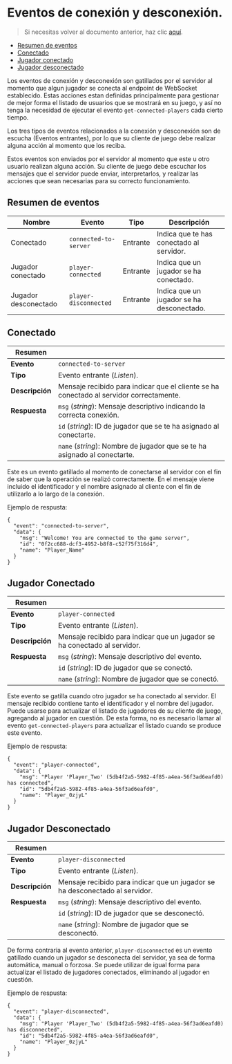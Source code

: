 # Eventos de conexión y desconexión.

> Si necesitas volver al documento anterior, haz clic [aquí](./server-connect-and-use-es.md).

- [Resumen de eventos](#resumen-de-eventos)
- [Conectado](#conectado)
- [Jugador conectado](#jugador-conectado)
- [Jugador desconectado](#jugador-desconectado)

Los eventos de conexión y desconexión son gatillados por el servidor al momento que algun jugador se conecta
al endpoint de WebSocket establecido. Estas acciones estan definidas principalmente para gestionar de mejor
forma el listado de usuarios que se mostrará en su juego, y así no tenga la necesidad de ejecutar el evento
`get-connected-players` cada cierto tiempo.

Los tres tipos de eventos relacionados a la conexión y desconexión son de escucha (Eventos entrantes), por
lo que su cliente de juego debe realizar alguna acción al momento que los reciba.

Estos eventos son enviados por el servidor al momento que este u otro usuario realizan alguna acción. Su
cliente de juego debe escuchar los mensajes que el servidor puede enviar, interpretarlos, y realizar las
acciones que sean necesarias para su correcto funcionamiento.

## Resumen de eventos

| Nombre               | Evento              | Tipo     | Descripción                               |
|----------------------|---------------------|----------|-------------------------------------------|
| Conectado            |`connected-to-server`| Entrante | Indica que te has conectado al servidor.  |
| Jugador conectado    |`player-connected`   | Entrante | Indica que un jugador se ha conectado.    |
| Jugador desconectado |`player-disconnected`| Entrante | Indica que un jugador se ha desconectado. |

## Conectado

| Resumen         |                                                                                         |
|-----------------|-----------------------------------------------------------------------------------------|
| __Evento__      | `connected-to-server`                                                                   |
| __Tipo__        | Evento entrante (_Listen_).                                                             |
| __Descripción__ | Mensaje recibido para indicar que el cliente se ha conectado al servidor correctamente. |
| __Respuesta__   | `msg` (_string_): Mensaje descriptivo indicando la correcta conexión.                   |
|                 | `id` (_string_): ID de jugador que se te ha asignado al conectarte.                     |
|                 | `name` (_string_): Nombre de jugador que se te ha asignado al conectarte.               |

Este es un evento gatillado al momento de conectarse al servidor con el fin de saber que la operación se
realizó correctamente. En el mensaje viene incluido el identificador y el nombre asignado al cliente con
el fin de utilizarlo a lo largo de la conexión.

Ejemplo de respusta:
```jsonc
{
  "event": "connected-to-server",
  "data": {
    "msg": "Welcome! You are connected to the game server",
    "id": "0f2cc688-dcf3-4952-b8f8-c52f75f316d4",
    "name": "Player_Name"
  }
}
```

## Jugador Conectado

| Resumen         |                                                                           |
|-----------------|---------------------------------------------------------------------------|
| __Evento__      | `player-connected`                                                        |
| __Tipo__        | Evento entrante (_Listen_).                                               |
| __Descripción__ | Mensaje recibido para indicar que un jugador se ha conectado al servidor. |
| __Respuesta__   | `msg` (_string_): Mensaje descriptivo del evento.                         |
|                 | `id` (_string_): ID de jugador que se conectó.                            |
|                 | `name` (_string_): Nombre de jugador que se conectó.                      |

Este evento se gatilla cuando otro jugador se ha conectado al servidor. El mensaje recibido contiene tanto
el identificador y el nombre del jugador. Puede usarse para actualizar el listado de jugadores de su cliente
de juego, agregando al jugador en cuestión. De esta forma, no es necesario llamar al evento
`get-connected-players` para actualizar el listado cuando se produce este evento.

Ejemplo de respusta:
```jsonc
{
  "event": "player-connected",
  "data": {
    "msg": "Player 'Player_Two' (5db4f2a5-5982-4f85-a4ea-56f3ad6eafd0) has connected",
    "id": "5db4f2a5-5982-4f85-a4ea-56f3ad6eafd0",
    "name": "Player_0zjyL"
  }
}
```

## Jugador Desconectado

| Resumen         |                                                                              |
|-----------------|------------------------------------------------------------------------------|
| __Evento__      | `player-disconnected`                                                        |
| __Tipo__        | Evento entrante (_Listen_).                                                  |
| __Descripción__ | Mensaje recibido para indicar que un jugador se ha desconectado al servidor. |
| __Respuesta__   | `msg` (_string_): Mensaje descriptivo del evento.                            |
|                 | `id` (_string_): ID de jugador que se desconectó.                            |
|                 | `name` (_string_): Nombre de jugador que se desconectó.                      |

De forma contraria al evento anterior, `player-disconnected` es un evento gatillado cuando un jugador se
desconecta del servidor, ya sea de forma automática, manual o forzosa. Se puede utilizar de igual forma para
actualizar el listado de jugadores conectados, eliminando al jugador en cuestión.

Ejemplo de respusta:
```jsonc
{
  "event": "player-disconnected",
  "data": {
    "msg": "Player 'Player_Two' (5db4f2a5-5982-4f85-a4ea-56f3ad6eafd0) has disconnected",
    "id": "5db4f2a5-5982-4f85-a4ea-56f3ad6eafd0",
    "name": "Player_0zjyL"
  }
}
```